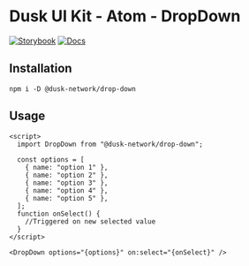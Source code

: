 # Dusk UI Kit - Atom - DropDown

[![Storybook](https://img.shields.io/badge/Storybook-Component_Playground-%23FF4785?style=flat&logo=storybook)](https://dusk-network.github.io/dusk-ui-kit/?path=/story/components-atoms-drop-down)
[![Docs](https://img.shields.io/badge/Documentation-%235E35CF?style=flat)](https://dusk-network.github.io/dusk-ui-kit/docs/components/atoms/drop-down)

## Installation

```
npm i -D @dusk-network/drop-down
```

## Usage

<!-- MARKDOWN-AUTO-DOCS:START (CODE:src=../../../examples/src/atoms/drop-down/DropDown_01.svelte) -->
<!-- The below code snippet is automatically added from ../../../examples/src/atoms/drop-down/DropDown_01.svelte -->
```svelte
<script>
  import DropDown from "@dusk-network/drop-down";

  const options = [
    { name: "option 1" },
    { name: "option 2" },
    { name: "option 3" },
    { name: "option 4" },
    { name: "option 5" },
  ];
  function onSelect() {
    //Triggered on new selected value
  }
</script>

<DropDown options="{options}" on:select="{onSelect}" />
```
<!-- MARKDOWN-AUTO-DOCS:END -->
